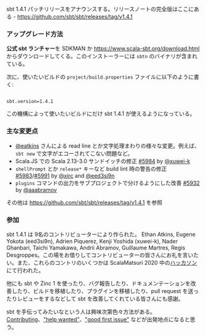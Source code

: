 sbt 1.4.1 パッチリリースをアナウンスする。リリースノートの完全版はここにある - https://github.com/sbt/sbt/releases/tag/v1.4.1

### アップグレード方法

**公式 sbt ランチャー**を SDKMAN か <https://www.scala-sbt.org/download.html> からダウンロードしてくる。このインストーラーには `sbtn` のバイナリが含まれている。

次に、使いたいビルドの `project/build.properties` ファイルに以下のように書く:

<code>
sbt.version=1.4.1
</code>

この機構によって使いたいビルドにだけ sbt 1.4.1 が使えるようになっている。

### 主な変更点

- [@eatkins][@eatkins] さんによる read line とか文字処理まわりの様々な変更。例えば、`sbt new` で文字がエコーされてこない問題など。
- Scala.JS での Scala 2.13-3.0 サンドイッチの修正 [#5984][5984] by [@xuwei-k][@xuwei-k]
- `shellPrompt` とか `release*` キーなど build lint 時の警告の修正 [#5983][5983]/[#5991][5991] by [@xirc][@xirc] and [@eed3si9n][@eed3si9n]
- `plugins` コマンドの出力をサブプロジェクトで分けるようにした改善 [#5932][5932] by [@aaabramov][@aaabramov]

その他は https://github.com/sbt/sbt/releases/tag/v1.4.1 を参照

### 参加

sbt 1.4.1 は 9名のコントリビューターにより作られた。 Ethan Atkins, Eugene Yokota (eed3si9n), Adrien Piquerez, Kenji Yoshida (xuwei-k), Nader Ghanbari, Taichi Yamakawa, Andrii Abramov, Guillaume Martres, Regis Desgroppes。この場をお借りしてコントリビューターの皆さんにお礼を言いたい。また、これらのコントリのいくつかは ScalaMatsuri 2020 中の[ハッカソン][1]にて行われた。

他にも sbt や Zinc 1 を使ったり、バグ報告したり、ドキュメンテーションを改善したり、ビルドを移植したり、プラグインを移植したり、pull request を送ったりレビューをするなどして sbt を改善してくれている皆さんにも感謝。

sbt を手伝ってみたいなという人は興味次第色々方法がある。[Contributing](https://github.com/sbt/sbt/blob/develop/CONTRIBUTING.md)、["help wanted"](https://github.com/sbt/sbt/issues?q=is%3Aissue+is%3Aopen+label%3A%22help+wanted%22)、["good first issue"](https://github.com/sbt/sbt/issues?q=is%3Aissue+is%3Aopen+label%3A%22good+first+issue%22) などが出発地点になると思う。

  [1]: https://eed3si9n.com/ja/virtualizing-hackathon-at-scalamatsuri2020
  [5930]: https://github.com/sbt/sbt/pull/5930
  [5946]: https://github.com/sbt/sbt/pull/5946
  [5945]: https://github.com/sbt/sbt/pull/5945
  [5947]: https://github.com/sbt/sbt/pull/5947
  [5961]: https://github.com/sbt/sbt/pull/5961
  [5960]: https://github.com/sbt/sbt/pull/5960
  [5966]: https://github.com/sbt/sbt/pull/5966
  [5954]: https://github.com/sbt/sbt/pull/5954
  [5948]: https://github.com/sbt/sbt/pull/5948
  [5964]: https://github.com/sbt/sbt/pull/5964
  [5967]: https://github.com/sbt/sbt/pull/5967
  [5950]: https://github.com/sbt/sbt/issues/5950
  [5932]: https://github.com/sbt/sbt/pull/5932
  [5972]: https://github.com/sbt/sbt/pull/5972
  [5973]: https://github.com/sbt/sbt/pull/5973
  [5975]: https://github.com/sbt/sbt/pull/5975
  [5984]: https://github.com/sbt/sbt/pull/5984
  [5983]: https://github.com/sbt/sbt/pull/5983
  [5981]: https://github.com/sbt/sbt/pull/5981
  [5991]: https://github.com/sbt/sbt/pull/5991
  [5990]: https://github.com/sbt/sbt/pull/5990
  [zinc931]: https://github.com/sbt/zinc/pull/931
  [zinc934]: https://github.com/sbt/zinc/pull/934
  [@adpi2]: https://github.com/adpi2
  [@eed3si9n]: https://github.com/eed3si9n
  [@eatkins]: https://github.com/eatkins
  [@xuwei-k]: https://github.com/xuwei-k
  [@rdesgroppes]: https://github.com/rdesgroppes
  [@naderghanbari]: https://github.com/naderghanbari
  [@aaabramov]: https://github.com/aaabramov
  [@xirc]: https://github.com/xirc
  [@smarter]: https://github.com/smarter